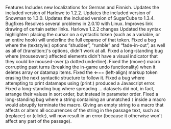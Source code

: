 Features
Includes new localizations for German and Finnish.
Updates the included version of Harlowe to 1.2.2.
Updates the included version of Snowman to 1.3.0.
Updates the included version of SugarCube to 1.3.4.
Bugfixes
Resolves several problems in 2.0.10 with Linux.
Improves link drawing of certain setter links.
Harlowe 1.2.2 changes
Updated the syntax highlighter: placing the cursor on a syntactic token (such as a variable, or an entire hook) will underline the full expanse of that token.
Fixed a bug where the (textstyle:) options “shudder”, “rumble” and “fade-in-out”, as well as all of (transition:)'s options, didn't work at all.
Fixed a long-standing bug where (mouseover:) affected elements didn't have a visual indicator that they could be moused-over (a dotted underline).
Fixed the (move:) macro corrupting past turns (breaking the in-game undo functionality) when it deletes array or datamap items.
Fixed the ⇐== (left-align) markup token erasing the next syntactic structure to follow it.
Fixed a bug where attempting to print datamaps using (print:) produced a Javascript error.
Fixed a long-standing bug where spreading … datasets did not, in fact, arrange their values in sort order, but instead in parameter order.
Fixed a long-standing bug where a string containing an unmatched `)` inside a macro would abruptly terminate the macro.
Giving an empty string to a macro that affects or alters all occurrences of the string in the passage text, such as (replace:) or (click:), will now result in an error (because it otherwise won't affect any part of the passage).